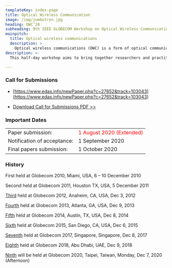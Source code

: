 ```yaml
---
templateKey: index-page
title: Optical Wireless Communication
image: /img/jumbotron.jpg
heading: OWC’20
subheading: 9th IEEE GLOBECOM Workshop on Optical Wireless Communications (OWC'20)
mainpitch:
  title: Optical wireless communications
  description: >
    Optical wireless communications (OWC) is a form of optical communication in which unguided visible, infrared (IR), or ultraviolet (UV) light is used to carry a signal.
description: >-
  This half-day workshop aims to bring together researchers and practitioners from academia and industry working in emerging LiFi, visible light communications (VLC) and underwater optical communications as well as the traditional wireless infrared communications (IRC) to present, share and discuss their latest research results. 

---
```


### Call for Submissions

- [https://www.edas.info/newPaper.php?c=27652&track=103043](https://www.edas.info/newPaper.php?c=27652&track=103043)


- [Download Call for Submissions PDF >>](/img/GC2020_CALL_FOR_WORKSHOP_PAPERS_WS-04_OWC2020_20200715.pdf)

### Important Dates

|  |  |
|------|-------|
|Paper submission: | <span style="color: red; ">1 August 2020 (Extended)</span> |
|Notification of acceptance: | 1 September 2020|
|Final papers submission: |    1 October 2020 |


### History

First held at Globecom 2010, Miami, USA, 6 – 10 December 2010

Second held at Globecom 2011, Houston TX, USA, 5 December 2011

[Third](http://www.bu.edu/smartlighting/optical-wireless-communications-workshop/) held at Globecom 2012, Anaheim, CA, USA, Dec 3, 2012

[Fourth](https://www.ece.mcmaster.ca/~hranilovic/owc13/OWC_2013/Home.html) held at Globecom 2013, Atlanta, GA, USA, Dec 9, 2013

[Fifth](http://www.bu.edu/smartlighting/5th-ieee-workshop-on-optical-wireless-communications-owc14/) held at Globecom 2014, Austin, TX, USA, Dec 8, 2014

[Sixth](http://owcworkshop.ok.ubc.ca/) held at Globecom 2015, San Diego, CA, USA, Dec 6, 2015

[Seventh](https://globecom2017.ieee-globecom.org/workshop/ws-11-7th-ieee-globecom-workshop-optical-wireless-communications-owc%e2%80%9917) held at Globecom 2017, Singapore, Singapore, Dec 8, 2017

[Eighth](http://yamazato.ilas.nagoya-u.ac.jp/owc/index.html) held at Globecom 2018, Abu Dhabi, UAE, Dec 9, 2018

[Ninth](https://globecom2020.ieee-globecom.org/workshop/ws-04-workshop-optical-wireless-communications-owc) will be held at Globecom 2020, Taipei, Taiwan, Monday, Dec 7, 2020 (Afternoon)